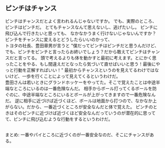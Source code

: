 ## ピンチはチャンス

ピンチはチャンスだとよく言われるんじゃないですか。
でも、実際のところ、ピンチはピンチだ。
とてもチャンスなんて思えないし、逃げたいし。
ピンチに飛び込んで行きたいと思っても、
なかなかうまく行けないじゃないんですか？
ピンチをチャンスに変えるとどうしたらいいのかって、
<br>
トヨタの社長、豊田章男が言うと
"僕だってピンチはピンチだと思うんだけど、でも、ピンチをピンチと言ったらお終いでしょう？だから敢えてピンチはチャンスだと言ってる。
頭で考えるよりも体を動かすと最初に考えます。とにかく思ったことをやる、もし間違えだとなったら気づいて直せばいいと思う！最後にやっと行動を正解すればいい！"
最初からチャンスというのを見えてるわけではないけど、一歩を行くことによって見えてくるというわけだ。
<br>
豊田さんは若いときにグランドホッケーをやってた。そこで覚えたことは中途半端なところにいるのは一番危険なんだ。
相手からボール打ってくるボールを防ぐのに、中途半端なところにいるとボールが上がってきますので一番危険なんだ。
逆に相手に近づけば近づくほど、ボールは地面から打つので、なかなか上がらない。だから、一番近づくところが安全なんだと体で覚えた。
ピンチのときはそのピンチに近づけば近づくほど安全なんだっていうのが潜在的に思ってて、ピンチに飛び込むような行動をするというわけだ。

<br>
まとめ:
一番やパイところに近づくのが一番安全なのだ、そこにチャンスがある。



